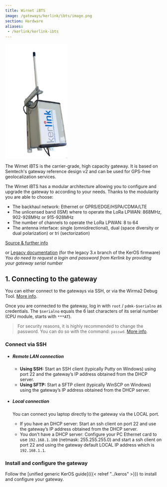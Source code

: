 ```yaml
---
title: Wirnet iBTS
image: /gateways/kerlink/ibts/image.png
section: Hardware
aliases:
 - /kerlink/kerlink-ibts
---
```


<img src="ibts-gw.png" alt="Kerlink iBTS" width="200"/>

The Wirnet iBTS is the carrier-grade, high capacity gateway. It is based on Semtech's gateway reference design v2 and can be used for GPS-free geolocalization services.

The Wirnet iBTS has a modular architecture allowing you to configure and upgrade the gateway to according to your needs. Thanks to the modularity you are able to choose:

* The backhaul network: Ethernet or GPRS/EDGE/HSPA/CDMA/LTE
* The unlicensed band (ISM) where to operate the LoRa LPWAN: 868MHz, 902-928MHz or 915-928MHz
* The number of channels to operate the LoRa LPWAN: 8 to 64
* The antenna interface: single (omnidirectional), dual (space diversity or dual polarization) or tri (sectorization)

[Source & further info](https://wikikerlink.fr/wirnet-productline/doku.php?id=wiki:ibts:hardware_arch_ibts)

or [Legacy documentation](http://wikikerlink.fr/wirnet-ibts/doku.php) (for the legacy 3.x branch of the KerOS firmware)
*You do need to request a login and password from Kerlink by providing your gateway serial number*

## 1. Connecting to the gateway

You can either connect to the gateways via SSH, or via the Wirma2 Debug Tool. [More info](https://wikikerlink.fr/wirnet-productline/doku.php?id=wiki:ibts:connect_ibts).

Once you are connected to the gateway, log in with `root` / `pdmk-$serialno` as credentials. The `$serialno` equals the 6 last characters of its serial number (CPU module, starts with `***AT`).

> For security reasons, it is highly recommended to change the password. You can do so with the command: `passwd`. [More info](https://wikikerlink.fr/wirnet-productline/doku.php?id=wiki:systeme_mana:connection_credentials#how_to_change_the_passwords).

### Connect via SSH

* ##### Remote LAN connection

  * **Using SSH:** Start an SSH client (typically Putty on Windows) using port 22 and the gateway’s IP address obtained from the DHCP server.
  * **Using SFTP:** Start a SFTP client (typically WinSCP on Windows) using the gateway’s IP address obtained from the DHCP server.


* ##### Local connection
  You can connect you laptop directly to the gateway via the LOCAL port.
    * If you have an DHCP server: Start an ssh client on port 22 and use the gateway’s IP address obtained from the DHCP server.
    * You don't have a DHCP server: Configure your PC Ethernet card to use `192.168.1.100` (netmask: 255.255.255.0) and start a ssh client on port 22 and using the gateway default LOCAL IP address which is `192.168.1.1`.

### Install and configure the gateway

Follow the [unified generic KerOS guide]({{< relref "../keros" >}}) to install and configure your gateway.
